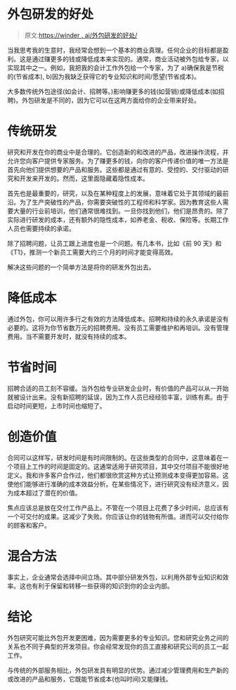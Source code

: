 # 外包研发的好处

> 原文:[https://winder . ai/外包研发的好处/](https://winder.ai/benefits-of-outsourcing-research-and-development/)

当我思考我的生意时，我经常会想到一个基本的商业真理。任何企业的目标都是盈利。这是通过赚更多的钱或降低成本来实现的。通常，商业活动被外包给专家，以实现其中之一。例如，我把我的会计工作外包给一个专家，为了 a)确保我是节税的(节省成本), b)因为我缺乏获得它的专业知识和时间/愿望(节省成本)。

大多数传统外包途径(如会计、招聘等。)影响赚更多的钱(如营销)或降低成本(如招聘)。外包研发是不同的，因为它可以在这两方面给你的企业带来好处。

# 传统研发

研究和开发在你的商业中是合理的。它创造新的和改进的产品，改进操作流程，并允许您向客户提供专家服务。为了赚更多的钱，向你的客户传递价值的唯一方法是首先向他们提供想要的产品和服务。这些都是通过有意的、受控的、交付驱动的研究和开发来开发的。然而，这里面隐藏着隐性成本。

首先也是最重要的，研究，以及在某种程度上的发展，意味着它处于其领域的最前沿。为了生产突破性的产品，你需要突破性的工程师和科学家。因为教育这些人需要大量的行业前培训，他们通常很难找到。一旦你找到他们，他们是昂贵的。除了实际进行研发的成本，还有额外的隐性成本，如养老金、税收、保险等。长期工作人员也需要持续的承诺。

除了招聘问题，让员工跟上进度也是一个问题。有几本书，比如《前 90 天》和《T1》，推测一个新员工需要大约三个月的时间才能变得高效。

解决这些问题的一个简单方法是将你的研发外包出去。

# 降低成本

通过外包，你可以用许多行之有效的方法降低成本。招聘和持续的永久承诺是没有必要的。这将为你节省数万元的招聘费用。没有员工需要维护和再培训。没有管理费用。当不需要开发时，就没有持续的成本。

# 节省时间

招聘合适的员工刻不容缓。当外包给专业研发企业时，有价值的产品可以从一开始就被设计出来。没有新招聘的延误，因为工作人员已经经验丰富，训练有素。由于启动时间更短，上市时间也缩短了。

# 创造价值

合同可以这样写，研发时间是有时间限制的。在这些类型的合同中，这意味着在一个项目上工作的时间是固定的。这通常适用于研究项目，其中交付项目不能很好地定义。我和许多客户合作过，他们都很欣赏这种方式让预测成本变得更加容易。这使他们能够进行准确的成本效益分析。在某些情况下，进行研究没有经济意义，因为成本超过了潜在的价值。

焦点应该总是放在交付工作产品上。不管在一个项目上花费了多少时间，总应该有一个可交付的成果。这减少了失败。你应该让你的钱物有所值。进而可以交付给你的顾客和客户。

# 混合方法

事实上，企业通常会选择中间立场。其中部分研发外包，以利用外部专业知识和效率。这也有利于保留和转移一些获得的知识到你的企业内部。

# 结论

外包研究可能比外包开发更困难，因为需要更多的专业知识。您和研究业务之间的关系也不同于典型的开发项目。你会经常发现你的员工直接和研究公司的员工一起工作。

与传统的外部服务相比，外包研发具有明显的优势。通过减少管理费用和生产新的或改进的产品和服务，它既能节省成本(也叫时间)又能赚钱。